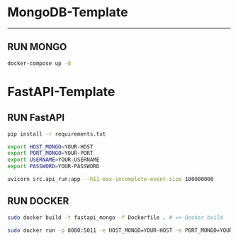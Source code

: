 # MongoDB-Template
- - - 
## RUN MONGO

```bash
docker-compose up -d
```

# FastAPI-Template

## RUN FastAPI

```bash
pip install -r requirements.txt
```

```bash
export HOST_MONGO=YOUR-HOST
export PORT_MONGO=YOUR-PORT
export USERNAME=YOUR-USERNAME
export PASSWORD=YOUR-PASSWORD
```

```bash
uvicorn src.api_run:app --h11-max-incomplete-event-size 100000000
```

## RUN DOCKER

```bash
sudo docker build -t fastapi_mongo -f Dockerfile . # => Docker build
```
```bash
sudo docker run -p 8080:5011 -e HOST_MONGO=YOUR-HOST -e PORT_MONGO=YOUR-PORT -e USERNAME=YOUR-USERNAME -e PASSWORD=YOUR-PASSWORD fastapi_mongo # => Docker run
```